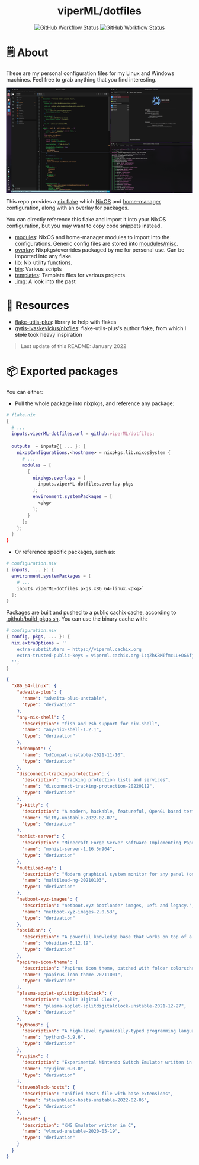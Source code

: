 <h1 align="center">viperML/dotfiles</h1>


<p align="center">
  <a href="https://github.com/viperML/dotfiles/actions/workflows/flake-check.yaml">
    <img alt="GitHub Workflow Status" src="https://img.shields.io/github/workflow/status/viperML/dotfiles/Flake%20check?label=flake%20check">
  </a>
  <a href="https://github.com/viperML/dotfiles/actions/workflows/flake-cache.yaml">
    <img alt="GitHub Workflow Status" src="https://img.shields.io/github/workflow/status/viperML/dotfiles/Flake%20check?label=cachix">
  </a>
</p>

# 🗒 About

These are my personal configuration files for my Linux and Windows machines. Feel free to grab anything that you find interesting.

<div align="center">
  <div style="display: flex; align-items: flex-start;">
    <img alt="Desktop screenshot" src="../.img/20211219.png" width="100%"/>
  </div>
</div>

This repo provides a [nix flake](https://nixos.wiki/wiki/Flakes) which [NixOS](https://nixos.wiki/wiki/NixOS) and [home-manager](https://github.com/nix-community/home-manager) configuration, along with an overlay for packages.

You can directly reference this flake and import it into your NixOS configuration, but you may want to copy code snippets instead.

- [modules](modules): NixOS and home-manager modules to import into the configurations. Generic config files are stored into [moudules/misc](modules/misc).
- [overlay](overlay): Nixpkgs/overrides packaged by me for personal use. Can be imported into any flake.
- [lib](lib): Nix utility functions.
- [bin](bin): Various scripts
- [templates](templates): Template files for various projects.
- [.img](.img): A look into the past


# 💾 Resources

- [flake-utils-plus](https://github.com/gytis-ivaskevicius/flake-utils-plus): library to help with flakes
- [gytis-ivaskevicius/nixfiles](https://github.com/gytis-ivaskevicius/nixfiles): flake-utils-plus's author flake, from which I ~~stole~~ took heavy inspiration

> Last update of this README: January 2022


# 📦 Exported packages

You can either:
- Pull the whole package into nixpkgs, and reference any package:


```nix
# flake.nix
{
  # ...
  inputs.viperML-dotfiles.url = github:viperML/dotfiles;

  outputs  = inputs@{ ... }: {
    nixosConfigurations.<hostname> = nixpkgs.lib.nixosSystem {
      # ...
      modules = [
        {
          nixpkgs.overlays = [
            inputs.viperML-dotfiles.overlay-pkgs
          ];
          environment.systemPackages = [
            <pkg>
          ];
        }
      ];
    };
  }
}
```

- Or reference specific packages, such as:

```nix
# configuration.nix
{ inputs, ... }: {
  environment.systemPackages = [
    # ...
    inputs.viperML-dotfiles.pkgs.x86_64-linux.<pkg>`
  ];
}
```
Packages are built and pushed to a public cachix cache, according to [.github/build-pkgs.sh](build-pkgs.sh). You can use the binary cache with:

```nix
# configuration.nix
{ config, pkgs, ... }: {
  nix.extraOptions = ''
    extra-substituters = https://viperml.cachix.org
    extra-trusted-public-keys = viperml.cachix.org-1:qZhKBMTfmcLL+OG6fj/hzsMEedgKvZVFRRAhq7j8Vh8=
  '';
}
```


<!--BEGIN-->
```json
{
  "x86_64-linux": {
    "adwaita-plus": {
      "name": "adwaita-plus-unstable",
      "type": "derivation"
    },
    "any-nix-shell": {
      "description": "fish and zsh support for nix-shell",
      "name": "any-nix-shell-1.2.1",
      "type": "derivation"
    },
    "bdcompat": {
      "name": "bdCompat-unstable-2021-11-10",
      "type": "derivation"
    },
    "disconnect-tracking-protection": {
      "description": "Tracking protection lists and services",
      "name": "disconnect-tracking-protection-20220112",
      "type": "derivation"
    },
    "g-kitty": {
      "description": "A modern, hackable, featureful, OpenGL based terminal emulator",
      "name": "kitty-unstable-2022-02-07",
      "type": "derivation"
    },
    "mohist-server": {
      "description": "Minecraft Forge Server Software Implementing Paper/Spigot/Bukkit API",
      "name": "mohist-server-1.16.5r904",
      "type": "derivation"
    },
    "multiload-ng": {
      "description": "Modern graphical system monitor for any panel (only systray and standalone builds)",
      "name": "multiload-ng-20210103",
      "type": "derivation"
    },
    "netboot-xyz-images": {
      "description": "netboot.xyz bootloader images, uefi and legacy.",
      "name": "netboot-xyz-images-2.0.53",
      "type": "derivation"
    },
    "obsidian": {
      "description": "A powerful knowledge base that works on top of a local folder of plain text Markdown files",
      "name": "obsidian-0.12.19",
      "type": "derivation"
    },
    "papirus-icon-theme": {
      "description": "Papirus icon theme, patched with folder colorscheme",
      "name": "papirus-icon-theme-20211001",
      "type": "derivation"
    },
    "plasma-applet-splitdigitalclock": {
      "description": "Split Digital Clock",
      "name": "plasma-applet-splitdigitalclock-unstable-2021-12-27",
      "type": "derivation"
    },
    "python3": {
      "description": "A high-level dynamically-typed programming language",
      "name": "python3-3.9.6",
      "type": "derivation"
    },
    "ryujinx": {
      "description": "Experimental Nintendo Switch Emulator written in C#",
      "name": "ryujinx-0.0.0",
      "type": "derivation"
    },
    "stevenblack-hosts": {
      "description": "Unified hosts file with base extensions",
      "name": "stevenblack-hosts-unstable-2022-02-05",
      "type": "derivation"
    },
    "vlmcsd": {
      "description": "KMS Emulator written in C",
      "name": "vlmcsd-unstable-2020-05-19",
      "type": "derivation"
    }
  }
}
```
<!--END-->
